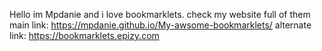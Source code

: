 Hello im Mpdanie and i love bookmarklets. 
check my website full of them 
main link: https://mpdanie.github.io/My-awsome-bookmarklets/
alternate link: https://bookmarklets.epizy.com
